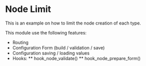 Node Limit
===============

This is an example on how to limit the node creation of each type.

This module use the following features:
* Routing
* Configuration Form (build / validation / save)
* Configuration saving / loading values
* Hooks:
** hook_node_validate()
** hook_node_prepare_form()
